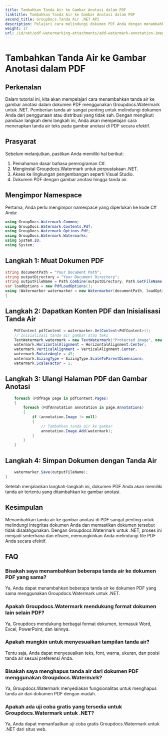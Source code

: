 ```yaml
---
title: Tambahkan Tanda Air ke Gambar Anotasi dalam PDF
linktitle: Tambahkan Tanda Air ke Gambar Anotasi dalam PDF
second_title: GroupDocs.Tanda Air .NET API
description: Pelajari cara melindungi dokumen PDF Anda dengan menambahkan tanda air ke gambar anotasi menggunakan Groupdocs.Watermark untuk .NET.
weight: 17
url: /id/net/pdf-watermarking-attachments/add-watermark-annotation-images-pdf/
---
```


# Tambahkan Tanda Air ke Gambar Anotasi dalam PDF

## Perkenalan
Dalam tutorial ini, kita akan mempelajari cara menambahkan tanda air ke gambar anotasi dalam dokumen PDF menggunakan Groupdocs.Watermark untuk .NET. Pemberian tanda air sangat penting untuk melindungi dokumen Anda dari penggunaan atau distribusi yang tidak sah. Dengan mengikuti panduan langkah demi langkah ini, Anda akan mempelajari cara menerapkan tanda air teks pada gambar anotasi di PDF secara efektif.
## Prasyarat
Sebelum melanjutkan, pastikan Anda memiliki hal berikut:
1. Pemahaman dasar bahasa pemrograman C#.
2. Menginstal Groupdocs.Watermark untuk perpustakaan .NET.
3. Akses ke lingkungan pengembangan seperti Visual Studio.
4. Dokumen PDF dengan gambar anotasi hingga tanda air.

## Mengimpor Namespace
Pertama, Anda perlu mengimpor namespace yang diperlukan ke kode C# Anda:
```csharp
using GroupDocs.Watermark.Common;
using GroupDocs.Watermark.Contents.Pdf;
using GroupDocs.Watermark.Options.Pdf;
using GroupDocs.Watermark.Watermarks;
using System.IO;
using System;
```
## Langkah 1: Muat Dokumen PDF
```csharp
string documentPath = "Your Document Path";
string outputDirectory = "Your Document Directory";
string outputFileName = Path.Combine(outputDirectory, Path.GetFileName(documentPath));
var loadOptions = new PdfLoadOptions();
using (Watermarker watermarker = new Watermarker(documentPath, loadOptions))
{
```
## Langkah 2: Dapatkan Konten PDF dan Inisialisasi Tanda Air
```csharp
    PdfContent pdfContent = watermarker.GetContent<PdfContent>();
    // Inisialisasi tanda air gambar atau teks
    TextWatermark watermark = new TextWatermark("Protected image", new Font("Arial", 8));
    watermark.HorizontalAlignment = HorizontalAlignment.Center;
    watermark.VerticalAlignment = VerticalAlignment.Center;
    watermark.RotateAngle = 45;
    watermark.SizingType = SizingType.ScaleToParentDimensions;
    watermark.ScaleFactor = 1;
```
## Langkah 3: Ulangi Halaman PDF dan Gambar Anotasi
```csharp
    foreach (PdfPage page in pdfContent.Pages)
    {
        foreach (PdfAnnotation annotation in page.Annotations)
        {
            if (annotation.Image != null)
            {
                // Tambahkan tanda air ke gambar
                annotation.Image.Add(watermark);
            }
        }
    }
```
## Langkah 4: Simpan Dokumen dengan Tanda Air
```csharp
    watermarker.Save(outputFileName);
}
```
Setelah menjalankan langkah-langkah ini, dokumen PDF Anda akan memiliki tanda air tertentu yang ditambahkan ke gambar anotasi.

## Kesimpulan
Menambahkan tanda air ke gambar anotasi di PDF sangat penting untuk melindungi integritas dokumen Anda dan memastikan dokumen tersebut tidak disalahgunakan. Dengan Groupdocs.Watermark untuk .NET, proses ini menjadi sederhana dan efisien, memungkinkan Anda melindungi file PDF Anda secara efektif.
## FAQ
### Bisakah saya menambahkan beberapa tanda air ke dokumen PDF yang sama?
Ya, Anda dapat menambahkan beberapa tanda air ke dokumen PDF yang sama menggunakan Groupdocs.Watermark untuk .NET.
### Apakah Groupdocs.Watermark mendukung format dokumen lain selain PDF?
Ya, Groupdocs mendukung berbagai format dokumen, termasuk Word, Excel, PowerPoint, dan lainnya.
### Apakah mungkin untuk menyesuaikan tampilan tanda air?
Tentu saja, Anda dapat menyesuaikan teks, font, warna, ukuran, dan posisi tanda air sesuai preferensi Anda.
### Bisakah saya menghapus tanda air dari dokumen PDF menggunakan Groupdocs.Watermark?
Ya, Groupdocs.Watermark menyediakan fungsionalitas untuk menghapus tanda air dari dokumen PDF dengan mudah.
### Apakah ada uji coba gratis yang tersedia untuk Groupdocs.Watermark untuk .NET?
Ya, Anda dapat memanfaatkan uji coba gratis Groupdocs.Watermark untuk .NET dari situs web.